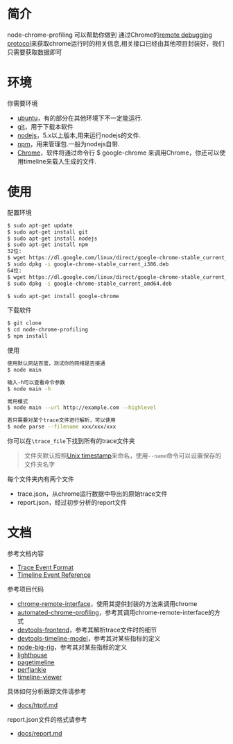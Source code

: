 # 简介
node-chrome-profiling 可以帮助你做到
通过Chrome的[remote debugging protocol](https://developer.chrome.com/devtools/docs/debugger-protocol)来获取chrome运行时的相关信息,相关接口已经由其他项目封装好，我们只需要获取数据即可

# 环境
你需要环境  
* [ubuntu](https://www.ubuntu.com/)，有的部分在其他环境下不一定能运行.  
* [git](https://git-scm.com/)，用于下载本软件  
* [nodejs](https://nodejs.org/en/)，5.x以上版本,用来运行nodejs的文件.  
* [npm](https://npmjs.com/)，用来管理包.一般为nodejs自带.  
* [Chrome](http://www.google.cn/chrome/browser/desktop/index.html)，软件将通过命令行 $ google-chrome 来调用Chrome，你还可以使用timeline来载入生成的文件.  

# 使用
配置环境
```sh
$ sudo apt-get update  
$ sudo apt-get install git
$ sudo apt-get install nodejs  
$ sudo apt-get install npm
32位:
$ wget https://dl.google.com/linux/direct/google-chrome-stable_current_i386.deb
$ sudo dpkg -i google-chrome-stable_current_i386.deb
64位:
$ wget https://dl.google.com/linux/direct/google-chrome-stable_current_amd64.deb
$ sudo dpkg -i google-chrome-stable_current_amd64.deb

$ sudo apt-get install google-chrome
```
下载软件
```sh
$ git clone 
$ cd node-chrome-profiling
$ npm install
```
使用
```sh
使用默认网站百度，测试你的网络是否接通
$ node main 

输入-h可以查看命令参数
$ node main -h

常用模式
$ node main --url http://example.com --highlevel

若只需要对某个trace文件进行解析，可以使用
$ node parse --filename xxx/xxx/xxx
```
你可以在`\trace_file`下找到所有的trace文件夹  

>文件夹默认按照[Unix timestamp](http://www.unixtimestamp.com/)来命名，使用`--name`命令可以设置保存的文件夹名字  

每个文件夹内有两个文件  
* trace.json，从chrome运行数据中导出的原始trace文件
* report.json，经过初步分析的report文件

# 文档
参考文档内容  
*    [Trace Event Format](https://docs.google.com/document/d/1CvAClvFfyA5R-PhYUmn5OOQtYMH4h6I0nSsKchNAySU/preview)  
*    [Timeline Event Reference ](https://developers.google.com/web/tools/chrome-devtools/evaluate-performance/performance-reference?hl=en)

参考项目代码  
*    [chrome-remote-interface](https://github.com/cyrus-and/chrome-remote-interface)，使用其提供封装的方法来调用chrome  
*    [automated-chrome-profiling](https://github.com/paulirish/automated-chrome-profiling)，参考其调用chrome-remote-interface的方式  
*    [devtools-frontend](https://github.com/ChromeDevTools/devtools-frontend)，参考其解析trace文件时的细节  
*    [devtools-timeline-model](https://github.com/paulirish/devtools-timeline-model)，参考其对某些指标的定义  
*    [node-big-rig](https://github.com/GoogleChrome/node-big-rig)，参考其对某些指标的定义  
*    [lighthouse](https://github.com/GoogleChrome/lighthouse)  
*    [pagetimeline](https://github.com/the1sky/pagetimeline)  
*    [perfjankie](https://github.com/axemclion/perfjankie)  
*    [timeline-viewer](https://github.com/ChromeDevTools/timeline-viewer)  

具体如何分析跟踪文件请参考
* [docs/htptf.md]()

report.json文件的格式请参考
* [docs/report.md]()